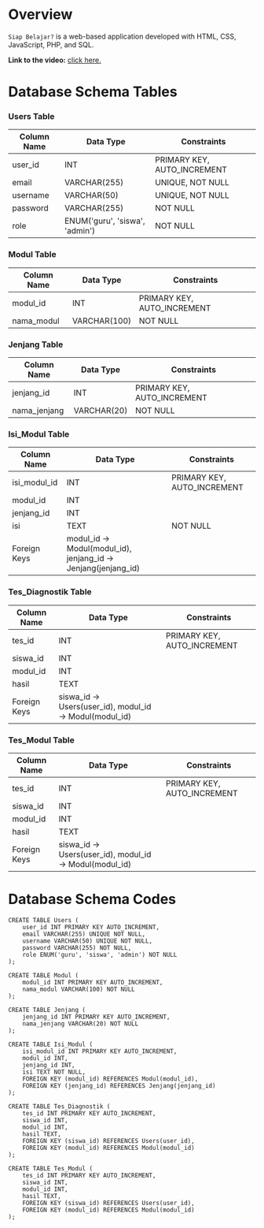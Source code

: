 ﻿
# Overview
`Siap Belajar?`  is a web-based application developed with HTML, CSS, JavaScript, PHP, and SQL. 

**Link to the video:** [click here.](https://drive.google.com/drive/folders/1DbgUdRfMfaY2pQYkXlvbrAIiPo_PxztZ?usp=sharing)

# Database Schema Tables

### Users Table
| Column Name | Data Type                 | Constraints                |
|-------------|---------------------------|----------------------------|
| user_id     | INT                       | PRIMARY KEY, AUTO_INCREMENT|
| email       | VARCHAR(255)              | UNIQUE, NOT NULL           |
| username    | VARCHAR(50)               | UNIQUE, NOT NULL           |
| password    | VARCHAR(255)              | NOT NULL                   |
| role        | ENUM('guru', 'siswa', 'admin') | NOT NULL               |

### Modul Table
| Column Name | Data Type                 | Constraints                |
|-------------|---------------------------|----------------------------|
| modul_id    | INT                       | PRIMARY KEY, AUTO_INCREMENT|
| nama_modul  | VARCHAR(100)              | NOT NULL                   |

### Jenjang Table
| Column Name | Data Type                 | Constraints                |
|-------------|---------------------------|----------------------------|
| jenjang_id  | INT                       | PRIMARY KEY, AUTO_INCREMENT|
| nama_jenjang| VARCHAR(20)               | NOT NULL                   |

### Isi_Modul Table
| Column Name | Data Type                 | Constraints                |
|-------------|---------------------------|----------------------------|
| isi_modul_id| INT                       | PRIMARY KEY, AUTO_INCREMENT|
| modul_id    | INT                       |                            |
| jenjang_id  | INT                       |                            |
| isi         | TEXT                      | NOT NULL                   |
| Foreign Keys| modul_id -> Modul(modul_id), jenjang_id -> Jenjang(jenjang_id)|

### Tes_Diagnostik Table
| Column Name | Data Type                 | Constraints                |
|-------------|---------------------------|----------------------------|
| tes_id      | INT                       | PRIMARY KEY, AUTO_INCREMENT|
| siswa_id    | INT                       |                            |
| modul_id    | INT                       |                            |
| hasil       | TEXT                      |                            |
| Foreign Keys| siswa_id -> Users(user_id), modul_id -> Modul(modul_id) |

### Tes_Modul Table
| Column Name | Data Type                 | Constraints                |
|-------------|---------------------------|----------------------------|
| tes_id      | INT                       | PRIMARY KEY, AUTO_INCREMENT|
| siswa_id    | INT                       |                            |
| modul_id    | INT                       |                            |
| hasil       | TEXT                      |                            |
| Foreign Keys| siswa_id -> Users(user_id), modul_id -> Modul(modul_id) |


# Database Schema Codes

```
CREATE TABLE Users (
    user_id INT PRIMARY KEY AUTO_INCREMENT,
    email VARCHAR(255) UNIQUE NOT NULL,
    username VARCHAR(50) UNIQUE NOT NULL,
    password VARCHAR(255) NOT NULL,
    role ENUM('guru', 'siswa', 'admin') NOT NULL
);
```
```
CREATE TABLE Modul (
    modul_id INT PRIMARY KEY AUTO_INCREMENT,
    nama_modul VARCHAR(100) NOT NULL
);
```
```
CREATE TABLE Jenjang (
    jenjang_id INT PRIMARY KEY AUTO_INCREMENT,
    nama_jenjang VARCHAR(20) NOT NULL
);
```
```
CREATE TABLE Isi_Modul (
    isi_modul_id INT PRIMARY KEY AUTO_INCREMENT,
    modul_id INT,
    jenjang_id INT,
    isi TEXT NOT NULL,
    FOREIGN KEY (modul_id) REFERENCES Modul(modul_id),
    FOREIGN KEY (jenjang_id) REFERENCES Jenjang(jenjang_id)
);
```
```
CREATE TABLE Tes_Diagnostik (
    tes_id INT PRIMARY KEY AUTO_INCREMENT,
    siswa_id INT,
    modul_id INT,
    hasil TEXT,
    FOREIGN KEY (siswa_id) REFERENCES Users(user_id),
    FOREIGN KEY (modul_id) REFERENCES Modul(modul_id)
);
```
```
CREATE TABLE Tes_Modul (
    tes_id INT PRIMARY KEY AUTO_INCREMENT,
    siswa_id INT,
    modul_id INT,
    hasil TEXT,
    FOREIGN KEY (siswa_id) REFERENCES Users(user_id),
    FOREIGN KEY (modul_id) REFERENCES Modul(modul_id)
);
```
